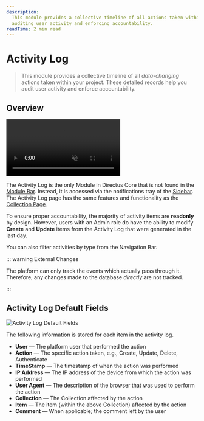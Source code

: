 ```yaml
---
description:
  This module provides a collective timeline of all actions taken within the project. These detailed records allow for
  auditing user activity and enforcing accountability.
readTime: 2 min read
---
```


# Activity Log

> This module provides a collective timeline of all _data-changing_ actions taken within your project. These detailed
> records help you audit user activity and enforce accountability.

## Overview

<video title="Activity Log Overview" autoplay playsinline muted loop controls>
	<source src="https://cdn.directus.io/docs/v9/configuration/activity-log/activity-log-20220816/activity-log-20220816A.mp4" type="video/mp4" />
</video>

The Activity Log is the only Module in Directus Core that is not found in the
[Module Bar](/app/overview.html#_1-module-bar). Instead, it is accessed via the notifications tray of the
[Sidebar](/app/overview#_4-sidebar). The Activity Log page has the same features and functionality as the
[Collection Page](/app/content/collections).

To ensure proper accountability, the majority of activity items are **readonly** by design. However, users with an Admin
role do have the ability to modify **Create** and **Update** items from the Activity Log that were generated in the last
day.

You can also filter activities by type from the Navigation Bar.

::: warning External Changes

The platform can only track the events which actually pass through it. Therefore, any changes made to the database
_directly_ are not tracked.

:::

## Activity Log Default Fields

![Activity Log Default Fields](https://cdn.directus.io/docs/v9/configuration/activity-log/activity-log-20220816/activity-log-default-fields-20220816A.webp)

The following information is stored for each item in the activity log.

- **User** — The platform user that performed the action
- **Action** — The specific action taken, e.g., Create, Update, Delete, Authenticate
- **TimeStamp** — The timestamp of when the action was performed
- **IP Address** — The IP address of the device from which the action was performed
- **User Agent** — The description of the browser that was used to perform the action
- **Collection** — The Collection affected by the action
- **Item** — The item (within the above Collection) affected by the action
- **Comment** — When applicable; the comment left by the user
